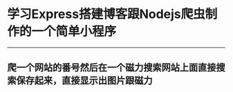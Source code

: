 # 学习Express搭建博客跟Nodejs爬虫制作的一个简单小程序
-------------------------------------------------------------------------------
爬一个网站的番号然后在一个磁力搜索网站上面直接搜索保存起来，直接显示出图片跟磁力
--------------------------------------------------------------------------------
